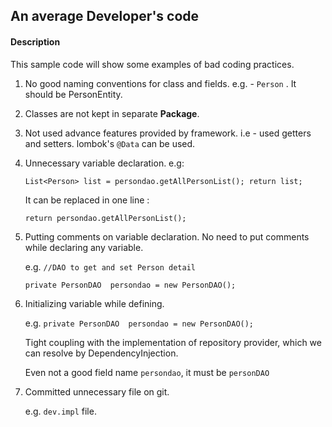 ## An average Developer's code

#### Description
This sample code will show some examples of bad coding practices.

1. No good naming conventions for class and fields. 
    e.g. - `Person` . It should be PersonEntity.
    
2. Classes are not kept in separate **Package**.
 
3. Not used advance features provided by framework.
    i.e - used getters and setters. lombok's `@Data` can be used.
4. Unnecessary variable declaration. e.g:

    `List<Person> list = persondao.getAllPersonList();
    return list;`
    
    It can be replaced in one line :
    
    `return persondao.getAllPersonList();`
    
5. Putting comments on variable declaration. No need to put comments while declaring any variable.
    
    e.g. `//DAO to get and set Person detail`
    
    `private PersonDAO  persondao = new PersonDAO();`

6. Initializing variable while defining.

    e.g. `private PersonDAO  persondao = new PersonDAO();` 
    
    Tight coupling with the implementation of repository provider, which we can resolve by DependencyInjection.
    
    Even not a good field name `persondao`, it must be `personDAO`
    
 7. Committed unnecessary file on git.
 
    e.g. `dev.impl` file.   
